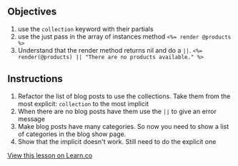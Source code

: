 ## Objectives

 1. use the `collection` keyword with their partials
 2. use the just pass in the array of instances method `<%= render @products %>`
 3. Understand that the render method returns nil and do a `||`. `<%= render(@products) || "There are no products available." %>`
 
## Instructions

1. Refactor the list of blog posts to use the collections. Take them from the most explicit: `collection` to the most implicit
2. When there are no blog posts have them use the `||` to give an error message
3. Make blog posts have many categories. So now you need to show a list of categories in the blog show page. 
4. Show that the implicit doesn't work. Still need to do the explicit one


<a href='https://learn.co/lessons/rendering-collections-reading' data-visibility='hidden'>View this lesson on Learn.co</a>
